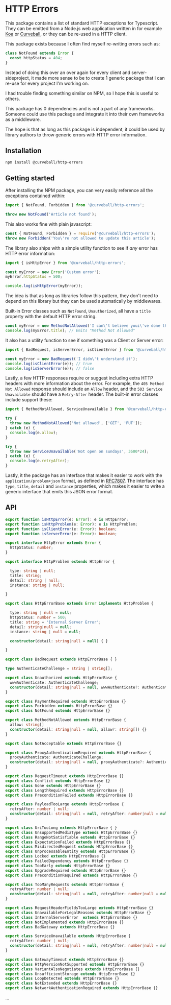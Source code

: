 HTTP Errors
===========

This package contains a list of standard HTTP exceptions for Typescript. They
can be emitted from a Node.js web application written in for example [Koa][2]
or [Curveball][1], or they can be re-used in a HTTP client.

This package exists because I often find myself re-writing errors such as:

```typescript
class NotFound extends Error {
  const httpStatus = 404;
}
```

Instead of doing this over an over again for every client and server-sideproject,
it made more sense to be to create 1 generic package that I can re-use for every
project I'm working on.

I had trouble finding something similar on NPM, so I hope this is useful to
others.

This package has 0 dependencies and is not a part of any frameworks. Someone
could use this package and integrate it into their own frameworks as a
middleware.

The hope is that as long as this package is independent, it could be used by
library authors to throw generic errors with HTTP error information.


Installation
------------

    npm install @curveball/http-errors


Getting started
---------------

After installing the NPM package, you can very easily reference all the
exceptions contained within:

```typescript
import { NotFound, Forbidden } from '@curveball/http-errors';

throw new NotFound('Article not found');
```

This also works fine with plain javascript:

```javascript
const { NotFound, Forbidden } = require('@curveball/http-errors');
throw new Forbidden('You\'re not allowed to update this article');
```


The library also ships with a simple utility function to see if _any_ error has
HTTP error information:

```typescript
import { isHttpError } from '@curveball/http-errors';

const myError = new Error('Custom error');
myError.httpStatus = 500;

console.log(isHttpError(myError));
```

The idea is that as long as libraries follow this pattern, they don't need to
depend on this library but they can be used automatically by middlewares.


Built-in Error classes such as `NotFound`, `Unauthorized`, all have a `title`
property with the default HTTP error string.

```typescript
const myError = new MethodNotAllowed('I can\'t believe youi\'ve done this');
console.log(myError.title); // Emits "Method Not Allowed"
```

It also has a utility function to see if something was a Client or Server error:

```typescript
import { BadRequest, isServerError, isClientError } from '@curveball/http-errors';

const myError = new BadRequest('I didn\'t understand it');
console.log(isClientError(e)); // true
console.log(isServerError(e)); // false
```

Lastly, a few HTTP responses require or suggest including extra HTTP headers with
more information about the error. For example, the `405 Method Not Allowed`
response should include an `Allow` header, and the `503 Service Unavailable`
should have a `Retry-After` header. The built-in error classes include support
these:

```typescript
import { MethodNotAllowed, ServiceUnavailable } from '@curveball/http-errors';

try {
  throw new MethodNotAllowed('Not allowed', ['GET', 'PUT']);
} catch (e) {
  console.log(e.allow);
}

try {
  throw new ServiceUnavailable('Not open on sundays', 3600*24);
} catch (e) {
  console.log(e.retryAfter);
}
```

Lastly, it the package has an interface that makes it easier to work with the
`application/problem+json` format, as defined in [RFC7807][3]. The interface
has `type`, `title`, `detail` and `instance` properties, which makes it easier
to write a generic interface that emits this JSON error format.

API
---

```typescript
export function isHttpError(e: Error): e is HttpError;
export function isHttpProblem(e: Error): e is HttpProblem;
export function isClientError(e: Error): boolean;
export function isServerError(e: Error): boolean;

export interface HttpError extends Error {
  httpStatus: number;
}

export interface HttpProblem extends HttpError {

  type: string | null;
  title: string;
  detail: string | null;
  instance: string | null;

}

export class HttpErrorBase extends Error implements HttpProblem {

  type: string | null = null;
  httpStatus: number = 500;
  title: string = 'Internal Server Error';
  detail: string|null = null;
  instance: string | null = null;

  constructor(detail: string|null = null) { }

}

export class BadRequest extends HttpErrorBase { }

type AuthenticateChallenge = string | string[];

export class Unauthorized extends HttpErrorBase {
  wwwAuthenticate: AuthenticateChallenge;
  constructor(detail: string|null = null, wwwAuthenticate?: AuthenticateChallenge) {}
}

export class PaymentRequired extends HttpErrorBase {}
export class Forbidden extends HttpErrorBase {}
export class NotFound extends HttpErrorBase {}

export class MethodNotAllowed extends HttpErrorBase {
  allow: string[]
  constructor(detail: string|null = null, allow?: string[]) {}
}

export class NotAcceptable extends HttpErrorBase {}

export class ProxyAuthenticationRequired extends HttpErrorBase {
  proxyAuthenticate: AuthenticateChallenge;
  constructor(detail: string|null = null, proxyAuthenticate?: AuthenticateChallenge) {}
}

export class RequestTimeout extends HttpErrorBase {}
export class Conflict extends HttpErrorBase {}
export class Gone extends HttpErrorBase {}
export class LengthRequired extends HttpErrorBase {}
export class PreconditionFailed extends HttpErrorBase {}

export class PayloadTooLarge extends HttpErrorBase {
  retryAfter: number | null;
  constructor(detail: string|null = null, retryAfter: number|null = null) {}
}

export class UriTooLong extends HttpErrorBase { }
export class UnsupportedMediaType extends HttpErrorBase {}
export class RangeNotSatisfiable extends HttpErrorBase {}
export class ExpectationFailed extends HttpErrorBase {}
export class MisdirectedRequest extends HttpErrorBase {}
export class UnprocessableEntity extends HttpErrorBase {}
export class Locked extends HttpErrorBase {}
export class FailedDependency extends HttpErrorBase {}
export class TooEarly extends HttpErrorBase {}
export class UpgradeRequired extends HttpErrorBase {}
export class PreconditionRequired extends HttpErrorBase {}

export class TooManyRequests extends HttpErrorBase {
  retryAfter: number | null;
  constructor(detail: string|null = null, retryAfter: number|null = null) {}
}

export class RequestHeaderFieldsTooLarge extends HttpErrorBase {}
export class UnavailableForLegalReasons extends HttpErrorBase {}
export class InternalServerError  extends HttpErrorBase {}
export class NotImplemented extends HttpErrorBase {}
export class BadGateway extends HttpErrorBase {}

export class ServiceUnavailable extends HttpErrorBase {
  retryAfter: number | null;
  constructor(detail: string|null = null, retryAfter: number|null = null) {}
}

export class GatewayTimeout extends HttpErrorBase {}
export class HttpVersionNotSupported extends HttpErrorBase {}
export class VariantAlsoNegotiates extends HttpErrorBase {}
export class UnsufficientStorage extends HttpErrorBase {}
export class LoopDetected extends HttpErrorBase {}
export class NotExtended extends HttpErrorBase {}
export class NetworkAuthenticationRequired extends HttpErrorBase {}
```

...

[1]: https://github.com/curveballjs/
[2]: http://koajs.com/
[3]: https://tools.ietf.org/html/rfc7807

